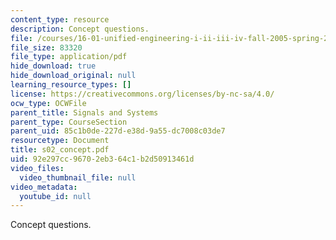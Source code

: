 ```yaml
---
content_type: resource
description: Concept questions.
file: /courses/16-01-unified-engineering-i-ii-iii-iv-fall-2005-spring-2006/92e297cc96702eb364c1b2d50913461d_s02_concept.pdf
file_size: 83320
file_type: application/pdf
hide_download: true
hide_download_original: null
learning_resource_types: []
license: https://creativecommons.org/licenses/by-nc-sa/4.0/
ocw_type: OCWFile
parent_title: Signals and Systems
parent_type: CourseSection
parent_uid: 85c1b0de-227d-e38d-9a55-dc7008c03de7
resourcetype: Document
title: s02_concept.pdf
uid: 92e297cc-9670-2eb3-64c1-b2d50913461d
video_files:
  video_thumbnail_file: null
video_metadata:
  youtube_id: null
---
```

Concept questions.